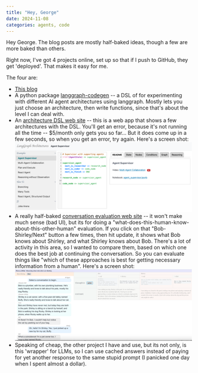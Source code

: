 ```yaml
---
title: "Hey, George"
date: 2024-11-08
categories: agents, code
---
```

Hey George.   The blog posts are mostly half-baked ideas, though a few are more baked than others.

Right now, I've got 4 projects online, set up so that if I push to GitHub, they get 'deployed'.  That makes it easy for me.

The four are:

- [This blog](https://jojohannsen.github.io/)
- A python package [langgraph-codegen](https://pypi.org/project/langgraph-codegen/) -- a DSL of for experimenting with different AI agent architectures using langgraph.  Mostly lets you just choose an architecture, then write functions, since that's about the level I can deal with.  
- An [architecture DSL web site](https://gengraph-production.up.railway.app/) -- this is a web app that shows a few architectures with the DSL.  You'll get an error, because it's not running all the time -- $5/month only gets you so far...  But it does come up in a few seconds, so when you get an error, try again.  Here's a screen shot:  ![Architecture DSL](/images/gen_graph.png)
- A really half-baked [conversation evaluation web site](https://tom-viz-production.up.railway.app/) -- it won't make much sense (bad UI), but its for doing a "what-does-this-human-know-about-this-other-human" evaluation.  If you click on that "Bob-Shirley/Next" button a few times, then hit update, it shows what Bob knows about Shirley, and what Shirley knows about Bob.  There's a lot of activity in this area, so I wanted to compare them, based on which one does the best job at continuing the conversation.   So you can evaluate things like "which of these approaches is best for getting necessary information from a human".   Here's a screen shot: ![Theory of Mind Evaluation](/images/tom.png)
- Speaking of cheap, the other project I have and use, but its not only, is this 'wrapper' for LLMs, so I can use cached answers instead of paying for yet another response to the same stupid prompt (I panicked one day when I spent almost a dollar).
